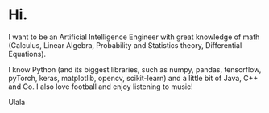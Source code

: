 # Hi.
I want to be an Artificial Intelligence Engineer with great knowledge of math (Calculus, Linear Algebra, Probability and Statistics theory, Differential Equations).

I know Python (and its biggest libraries, such as numpy, pandas, tensorflow, pyTorch, keras, matplotlib, opencv, scikit-learn) and a little bit of Java, C++ and Go. I also love football and enjoy listening to music!

Ulala
